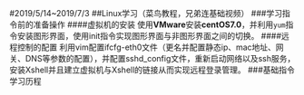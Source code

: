 #2019/5/14~2019/7/3
##Linux学习（菜鸟教程，兄弟连基础视频）
###学习指令前的准备操作
####虚拟机的安装
    使用**VMware**安装**centOS7.0**，并利用`yum`指令安装图形界面，使用init指令实现图形界面与非图形界面之间的切换。
####远程控制的配置
    利用vim配置ifcfg-eth0文件（更名并配置静态ip、mac地址、网关、DNS等参数的配置），并配置sshd_config文件，重新启动网络以及ssh服务，安装Xshell并且建立虚拟机与Xshell的链接从而实现远程登录管理。
###基础指令学习历程
